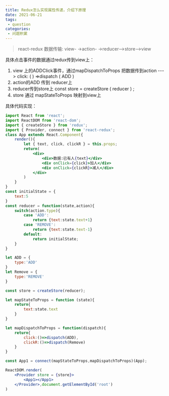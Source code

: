 ```yaml
---
title: Redux怎么实现属性传递，介绍下原理
date: 2021-06-21
tags:
 - question
categories:
 - 问题积累
---
```




> react-redux 数据传输: view- ->action- ->reducer-->store-->view

具体点击事件的数据通过redux传到view上：

1. view 上的ADDClick事件，通过mapDispatchToProps 把数据传到action ---> click: ( ) =>dispatch ( ADD )
2. action的ADD 传到 reducer上
3. reducer传到store上 const store = createStore ( reducer ) ;
4. store 通过 mapStateToProps 映射到view上

具体代码实现：

```jsx
import React from 'react';
import ReactDOM from 'react-dom';
import { createStore } from 'redux';
import { Provider, connect } from 'react-redux';
class App extends React.Component{
    render(){
        let { text, click, clickR } = this.props;
        return(
            <div>
                <div>数据:已有人{text}</div>
                <div onClick={click}>加人</div>
                <div onClick={clickR}>减人</div>
            </div>
        )
    }
}
const initialState = {
    text:5
}
const reducer = function(state,action){
    switch(action.type){
        case 'ADD':
            return {text:state.text+1}
        case 'REMOVE':
            return {text:state.text-1}
        default:
            return initialState;
    }
}

let ADD = {
    type:'ADD'
}
let Remove = {
    type:'REMOVE'
}

const store = createStore(reducer);

let mapStateToProps = function (state){
    return{
        text:state.text
    }
}

let mapDispatchToProps = function(dispatch){
    return{
        click:()=>dispatch(ADD),
        clickR:()=>dispatch(Remove)
    }
}

const App1 = connect(mapStateToProps,mapDispatchToProps)(App);

ReactDOM.render(
    <Provider store = {store}>
        <App1></App1>
    </Provider>,document.getElementById('root')
)
```



